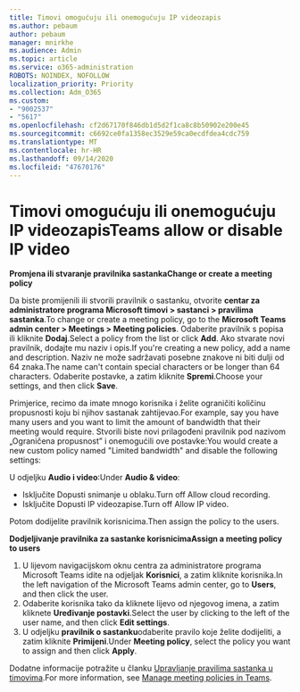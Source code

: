 ```yaml
---
title: Timovi omogućuju ili onemogućuju IP videozapis
ms.author: pebaum
author: pebaum
manager: mnirkhe
ms.audience: Admin
ms.topic: article
ms.service: o365-administration
ROBOTS: NOINDEX, NOFOLLOW
localization_priority: Priority
ms.collection: Adm_O365
ms.custom:
- "9002537"
- "5617"
ms.openlocfilehash: cf2d67170f846db1d5d2f1ca8c8b50902e200e45
ms.sourcegitcommit: c6692ce0fa1358ec3529e59ca0ecdfdea4cdc759
ms.translationtype: MT
ms.contentlocale: hr-HR
ms.lasthandoff: 09/14/2020
ms.locfileid: "47670176"
---
```

# <a name="teams-allow-or-disable-ip-video"></a><span data-ttu-id="de868-102">Timovi omogućuju ili onemogućuju IP videozapis</span><span class="sxs-lookup"><span data-stu-id="de868-102">Teams allow or disable IP video</span></span>

<span data-ttu-id="de868-103">**Promjena ili stvaranje pravilnika sastanka**</span><span class="sxs-lookup"><span data-stu-id="de868-103">**Change or create a meeting policy**</span></span>

<span data-ttu-id="de868-104">Da biste promijenili ili stvorili pravilnik o sastanku, otvorite **centar za administratore programa Microsoft timovi > sastanci > pravilima sastanka**.</span><span class="sxs-lookup"><span data-stu-id="de868-104">To change or create a meeting policy, go to the **Microsoft Teams admin center > Meetings > Meeting policies**.</span></span> <span data-ttu-id="de868-105">Odaberite pravilnik s popisa ili kliknite **Dodaj**.</span><span class="sxs-lookup"><span data-stu-id="de868-105">Select a policy from the list or click **Add**.</span></span> <span data-ttu-id="de868-106">Ako stvarate novi pravilnik, dodajte mu naziv i opis.</span><span class="sxs-lookup"><span data-stu-id="de868-106">If you're creating a new policy, add a name and description.</span></span> <span data-ttu-id="de868-107">Naziv ne može sadržavati posebne znakove ni biti dulji od 64 znaka.</span><span class="sxs-lookup"><span data-stu-id="de868-107">The name can't contain special characters or be longer than 64 characters.</span></span> <span data-ttu-id="de868-108">Odaberite postavke, a zatim kliknite **Spremi**.</span><span class="sxs-lookup"><span data-stu-id="de868-108">Choose your settings, and then click **Save**.</span></span>

<span data-ttu-id="de868-109">Primjerice, recimo da imate mnogo korisnika i želite ograničiti količinu propusnosti koju bi njihov sastanak zahtijevao.</span><span class="sxs-lookup"><span data-stu-id="de868-109">For example, say you have many users and you want to limit the amount of bandwidth that their meeting would require.</span></span> <span data-ttu-id="de868-110">Stvorili biste novi prilagođeni pravilnik pod nazivom „Ograničena propusnost” i onemogućili ove postavke:</span><span class="sxs-lookup"><span data-stu-id="de868-110">You would create a new custom policy named "Limited bandwidth" and disable the following settings:</span></span>

<span data-ttu-id="de868-111">U odjeljku **Audio i video**:</span><span class="sxs-lookup"><span data-stu-id="de868-111">Under **Audio & video**:</span></span>

- <span data-ttu-id="de868-112">Isključite Dopusti snimanje u oblaku.</span><span class="sxs-lookup"><span data-stu-id="de868-112">Turn off Allow cloud recording.</span></span>
- <span data-ttu-id="de868-113">Isključite Dopusti IP videozapise.</span><span class="sxs-lookup"><span data-stu-id="de868-113">Turn off Allow IP video.</span></span>

<span data-ttu-id="de868-114">Potom dodijelite pravilnik korisnicima.</span><span class="sxs-lookup"><span data-stu-id="de868-114">Then assign the policy to the users.</span></span>

<span data-ttu-id="de868-115">**Dodjeljivanje pravilnika za sastanke korisnicima**</span><span class="sxs-lookup"><span data-stu-id="de868-115">**Assign a meeting policy to users**</span></span>

1. <span data-ttu-id="de868-116">U lijevom navigacijskom oknu centra za administratore programa Microsoft Teams idite na odjeljak **Korisnici**, a zatim kliknite korisnika.</span><span class="sxs-lookup"><span data-stu-id="de868-116">In the left navigation of the Microsoft Teams admin center, go to **Users**, and then click the user.</span></span>
2. <span data-ttu-id="de868-117">Odaberite korisnika tako da kliknete lijevo od njegovog imena, a zatim kliknete **Uređivanje postavki**.</span><span class="sxs-lookup"><span data-stu-id="de868-117">Select the user by clicking to the left of the user name, and then click **Edit settings**.</span></span>
3. <span data-ttu-id="de868-118">U odjeljku **pravilnik o sastanku**odaberite pravilo koje želite dodijeliti, a zatim kliknite **Primijeni**.</span><span class="sxs-lookup"><span data-stu-id="de868-118">Under **Meeting policy**, select the policy you want to assign and then click **Apply**.</span></span>

<span data-ttu-id="de868-119">Dodatne informacije potražite u članku [Upravljanje pravilima sastanka u timovima](https://docs.microsoft.com/microsoftteams/meeting-policies-in-teams).</span><span class="sxs-lookup"><span data-stu-id="de868-119">For more information, see [Manage meeting policies in Teams](https://docs.microsoft.com/microsoftteams/meeting-policies-in-teams).</span></span>
